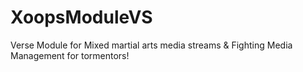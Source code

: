 # XoopsModuleVS
Verse Module for Mixed martial arts media streams &amp; Fighting Media Management for tormentors! 
